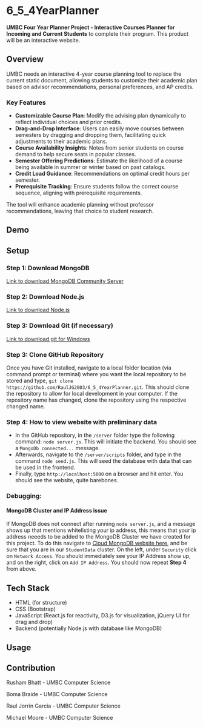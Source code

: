 # 6_5_4YearPlanner
**UMBC Four Year Planner Project - Interactive Courses Planner for Incoming and Current Students** to complete their program. This product will be an interactive website.

## Overview
UMBC needs an interactive 4-year course planning tool to replace the current static document, allowing students to customize their academic plan based on advisor recommendations, personal preferences, and AP credits.

### Key Features
* **Customizable Course Plan**: Modify the advising plan dynamically to reflect individual choices and prior credits.
* **Drag-and-Drop Interface**: Users can easily move courses between semesters by dragging and dropping them, facilitating quick adjustments to their academic plans.
* **Course Availability Insights**: Notes from senior students on course demand to help secure seats in popular classes.
* **Semester Offering Predictions**: Estimate the likelihood of a course being available in summer or winter based on past catalogs.
* **Credit Load Guidance**: Recommendations on optimal credit hours per semester.
* **Prerequisite Tracking**: Ensure students follow the correct course sequence, aligning with prerequisite requirements.

The tool will enhance academic planning without professor recommendations, leaving that choice to student research.

## Demo
## Setup
### Step 1: Download MongoDB
[Link to download MongoDB Community Server](https://www.mongodb.com/try/download/community)
### Step 2: Download Node.js
[Link to download Node.js](https://nodejs.org/en)
### Step 3: Download Git (if necessary)
[Link to download git for Windows](https://git-scm.com/downloads/win)
### Step 3: Clone GitHub Repository
Once you have Git installed, navigate to a local folder location (via command prompt or terminal) where you want the local repository to be stored and type, ```git clone https://github.com/RaulJG2003/6_5_4YearPlanner.git```. This should clone the repository to allow for local development in your computer. If the repository name has changed, clone the repository using the respective changed name.
### Step 4: How to view website with preliminary data
* In the GitHub repository, in the ```/server``` folder type the following command: ```node server.js```. This will initiate the backend. You should see a ```MongoDb connected...``` message.
* Afterwards, navigate to the ```/server/scripts``` folder, and type in the command ```node seed.js```. This will seed the database with data that can be used in the frontend.
* Finally, type ```http://localhost:5000``` on a browser and hit enter. You should see the website, quite barebones.
### Debugging:
#### MongoDB Cluster and IP Address issue
If MongoDB does not connect after running ```node server.js```, and a message shows up that mentions whitelisting your ip address, this means that your ip address neeeds to be added to the MongoDB Cluster we have created for this project. To do this navigate to [Cloud MongoDB website here](cloud.mongodb.com), and be sure that you are in our ```StudentData``` cluster. On the left, under ```Security``` click on ```Network Access```. You should immediately see your IP Address show up, and on the right, click on ```Add IP Address```. You should now repeat **Step 4** from above.
## Tech Stack
* HTML (for structure)
* CSS (Bootstrap)
* JavaScript (React.js for reactivity, D3.js for visualization, jQuery UI for drag and drop)
* Backend (potentially Node.js with database like MongoDB)
## Usage
## Contribution
Rusham Bhatt - UMBC Computer Science

Boma Braide - UMBC Computer Science

Raul Jorrin Garcia - UMBC Computer Science

Michael Moore - UMBC Computer Science
